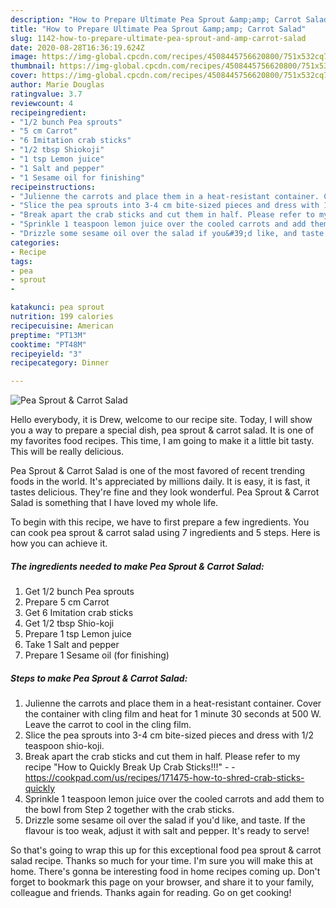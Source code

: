```yaml
---
description: "How to Prepare Ultimate Pea Sprout &amp;amp; Carrot Salad"
title: "How to Prepare Ultimate Pea Sprout &amp;amp; Carrot Salad"
slug: 1142-how-to-prepare-ultimate-pea-sprout-and-amp-carrot-salad
date: 2020-08-28T16:36:19.624Z
image: https://img-global.cpcdn.com/recipes/4508445756620800/751x532cq70/pea-sprout-carrot-salad-recipe-main-photo.jpg
thumbnail: https://img-global.cpcdn.com/recipes/4508445756620800/751x532cq70/pea-sprout-carrot-salad-recipe-main-photo.jpg
cover: https://img-global.cpcdn.com/recipes/4508445756620800/751x532cq70/pea-sprout-carrot-salad-recipe-main-photo.jpg
author: Marie Douglas
ratingvalue: 3.7
reviewcount: 4
recipeingredient:
- "1/2 bunch Pea sprouts"
- "5 cm Carrot"
- "6 Imitation crab sticks"
- "1/2 tbsp Shiokoji"
- "1 tsp Lemon juice"
- "1 Salt and pepper"
- "1 Sesame oil for finishing"
recipeinstructions:
- "Julienne the carrots and place them in a heat-resistant container. Cover the container with cling film and heat for 1 minute 30 seconds at 500 W. Leave the carrot to cool in the cling film."
- "Slice the pea sprouts into 3-4 cm bite-sized pieces and dress with 1/2 teaspoon shio-koji."
- "Break apart the crab sticks and cut them in half. Please refer to my recipe &#34;How to Quickly Break Up Crab Sticks!!!&#34;  https://cookpad.com/us/recipes/171475-how-to-shred-crab-sticks-quickly"
- "Sprinkle 1 teaspoon lemon juice over the cooled carrots and add them to the bowl from Step 2 together with the crab sticks."
- "Drizzle some sesame oil over the salad if you&#39;d like, and taste. If the flavour is too weak, adjust it with salt and pepper. It&#39;s ready to serve!"
categories:
- Recipe
tags:
- pea
- sprout
- 

katakunci: pea sprout  
nutrition: 199 calories
recipecuisine: American
preptime: "PT13M"
cooktime: "PT48M"
recipeyield: "3"
recipecategory: Dinner

---
```



![Pea Sprout &amp; Carrot Salad](https://img-global.cpcdn.com/recipes/4508445756620800/751x532cq70/pea-sprout-carrot-salad-recipe-main-photo.jpg)

Hello everybody, it is Drew, welcome to our recipe site. Today, I will show you a way to prepare a special dish, pea sprout &amp; carrot salad. It is one of my favorites food recipes. This time, I am going to make it a little bit tasty. This will be really delicious.

Pea Sprout &amp; Carrot Salad is one of the most favored of recent trending foods in the world. It's appreciated by millions daily. It is easy, it is fast, it tastes delicious. They're fine and they look wonderful. Pea Sprout &amp; Carrot Salad is something that I have loved my whole life.




To begin with this recipe, we have to first prepare a few ingredients. You can cook pea sprout &amp; carrot salad using 7 ingredients and 5 steps. Here is how you can achieve it.

<!--inarticleads1-->

##### The ingredients needed to make Pea Sprout &amp; Carrot Salad:

1. Get 1/2 bunch Pea sprouts
1. Prepare 5 cm Carrot
1. Get 6 Imitation crab sticks
1. Get 1/2 tbsp Shio-koji
1. Prepare 1 tsp Lemon juice
1. Take 1 Salt and pepper
1. Prepare 1 Sesame oil (for finishing)




<!--inarticleads2-->

##### Steps to make Pea Sprout &amp; Carrot Salad:

1. Julienne the carrots and place them in a heat-resistant container. Cover the container with cling film and heat for 1 minute 30 seconds at 500 W. Leave the carrot to cool in the cling film.
1. Slice the pea sprouts into 3-4 cm bite-sized pieces and dress with 1/2 teaspoon shio-koji.
1. Break apart the crab sticks and cut them in half. Please refer to my recipe &#34;How to Quickly Break Up Crab Sticks!!!&#34; -  - https://cookpad.com/us/recipes/171475-how-to-shred-crab-sticks-quickly
1. Sprinkle 1 teaspoon lemon juice over the cooled carrots and add them to the bowl from Step 2 together with the crab sticks.
1. Drizzle some sesame oil over the salad if you&#39;d like, and taste. If the flavour is too weak, adjust it with salt and pepper. It&#39;s ready to serve!




So that's going to wrap this up for this exceptional food pea sprout &amp; carrot salad recipe. Thanks so much for your time. I'm sure you will make this at home. There's gonna be interesting food in home recipes coming up. Don't forget to bookmark this page on your browser, and share it to your family, colleague and friends. Thanks again for reading. Go on get cooking!
